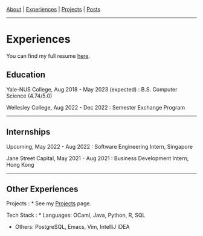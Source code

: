 [About]({{site.baseurl}}/about.html) \| 
[Experiences]({{site.baseurl}}/experiences.html) \| 
[Projects]({{site.baseurl}}/projects.html) \| 
[Posts]({{site.baseurl}}/posts.html)

-----------

# Experiences
You can find my full resume [here]({{site.baseurl}}/assets/docs/Wandan_Linda_Li_Resume.pdf).

## Education

Yale-NUS College, Aug 2018 - May 2023 (expected)
: B.S. Computer Science (4.74/5.0)

Wellesley College, Aug 2022 - Dec 2022
: Semester Exchange Program

-----------
## Internships
Upcoming, May 2022 - Aug 2022
: Software Engineering Intern, Singapore

Jane Street Capital, May 2021 - Aug 2021
: Business Development Intern, Hong Kong

-----------
## Other Experiences
Projects
: * See my [Projects]({{site.baseurl}}/projects.html) page.

Tech Stack
: * Languages: OCaml, Java, Python, R, SQL
  * Others: PostgreSQL, Emacs, Vim, IntelliJ IDEA